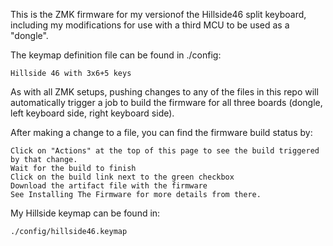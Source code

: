 This is the ZMK firmware for my versionof the Hillside46 split keyboard, including my modifications for use with a third MCU to be used as a "dongle".

The keymap definition file can be found in ./config:

    Hillside 46 with 3x6+5 keys

As with all ZMK setups, pushing changes to any of the files in this repo will automatically trigger a job to build the firmware for all three boards (dongle, left keyboard side, right keyboard side).

After making a change to a file, you can find the firmware build status by:

    Click on "Actions" at the top of this page to see the build triggered by that change.
    Wait for the build to finish
    Click on the build link next to the green checkbox
    Download the artifact file with the firmware
    See Installing The Firmware for more details from there.

My Hillside keymap can be found in:

    ./config/hillside46.keymap
